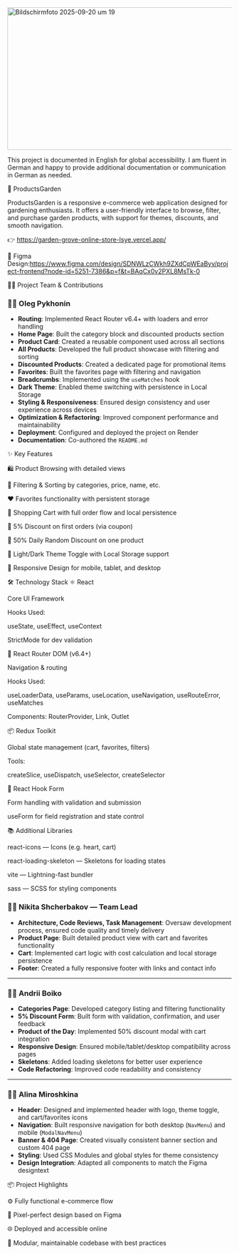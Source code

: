 <img width="636" height="320" alt="Bildschirmfoto 2025-09-20 um 19" src="https://github.com/user-attachments/assets/3e971a5f-8ba3-4315-a3c8-117decdead97" />





This project is documented in English for global accessibility. I am fluent in German and happy to provide additional documentation or communication in German as needed.

🌱 ProductsGarden

ProductsGarden is a responsive e-commerce web application designed for gardening enthusiasts. It offers a user-friendly interface to browse, filter, and purchase garden products, with support for themes, discounts, and smooth navigation.

👉  https://garden-grove-online-store-lsye.vercel.app/

🔗 Figma Design:https://www.figma.com/design/SDNWLzCWkh9ZXdCpWEaByv/project-frontend?node-id=5251-7386&p=f&t=BAqCx0v2PXL8MsTk-0

👨‍💻 Project Team & Contributions

### 👨‍💻 Oleg Pykhonin

- **Routing**: Implemented React Router v6.4+ with loaders and error handling  
- **Home Page**: Built the category block and discounted products section  
- **Product Card**: Created a reusable component used across all sections  
- **All Products**: Developed the full product showcase with filtering and sorting  
- **Discounted Products**: Created a dedicated page for promotional items  
- **Favorites**: Built the favorites page with filtering and navigation  
- **Breadcrumbs**: Implemented using the `useMatches` hook  
- **Dark Theme**: Enabled theme switching with persistence in Local Storage  
- **Styling & Responsiveness**: Ensured design consistency and user experience across devices  
- **Optimization & Refactoring**: Improved component performance and maintainability  
- **Deployment**: Configured and deployed the project on Render  
- **Documentation**: Co-authored the `README.md`


✨ Key Features

🛍️ Product Browsing with detailed views

🔎 Filtering & Sorting by categories, price, name, etc.

❤️ Favorites functionality with persistent storage

🛒 Shopping Cart with full order flow and local persistence

💸 5% Discount on first orders (via coupon)

🎁 50% Daily Random Discount on one product

🌙 Light/Dark Theme Toggle with Local Storage support

📱 Responsive Design for mobile, tablet, and desktop

🛠 Technology Stack
⚛️ React

Core UI Framework

Hooks Used:

useState, useEffect, useContext

StrictMode for dev validation

🔄 React Router DOM (v6.4+)

Navigation & routing

Hooks Used:

useLoaderData, useParams, useLocation, useNavigation, useRouteError, useMatches

Components: RouterProvider, Link, Outlet

📦 Redux Toolkit

Global state management (cart, favorites, filters)

Tools:

createSlice, useDispatch, useSelector, createSelector

🧾 React Hook Form

Form handling with validation and submission

useForm for field registration and state control

📚 Additional Libraries

react-icons — Icons (e.g. heart, cart)

react-loading-skeleton — Skeletons for loading states

vite — Lightning-fast bundler

sass — SCSS for styling components


### 👨‍💼 Nikita Shcherbakov — Team Lead

- **Architecture, Code Reviews, Task Management**: Oversaw development process, ensured code quality and timely delivery  
- **Product Page**: Built detailed product view with cart and favorites functionality  
- **Cart**: Implemented cart logic with cost calculation and local storage persistence  
- **Footer**: Created a fully responsive footer with links and contact info

---

### 👨‍💻 Andrii Boiko

- **Categories Page**: Developed category listing and filtering functionality  
- **5% Discount Form**: Built form with validation, confirmation, and user feedback  
- **Product of the Day**: Implemented 50% discount modal with cart integration  
- **Responsive Design**: Ensured mobile/tablet/desktop compatibility across pages  
- **Skeletons**: Added loading skeletons for better user experience  
- **Code Refactoring**: Improved code readability and consistency

---

### 👩‍💻 Alina Miroshkina

- **Header**: Designed and implemented header with logo, theme toggle, and cart/favorites icons  
- **Navigation**: Built responsive navigation for both desktop (`NavMenu`) and mobile (`ModalNavMenu`)  
- **Banner & 404 Page**: Created visually consistent banner section and custom 404 page  
- **Styling**: Used CSS Modules and global styles for theme consistency  
- **Design Integration**: Adapted all components to match the Figma designtext

📦 Project Highlights

⚙️ Fully functional e-commerce flow

🎨 Pixel-perfect design based on Figma

🌐 Deployed and accessible online

🧩 Modular, maintainable codebase with best practices
